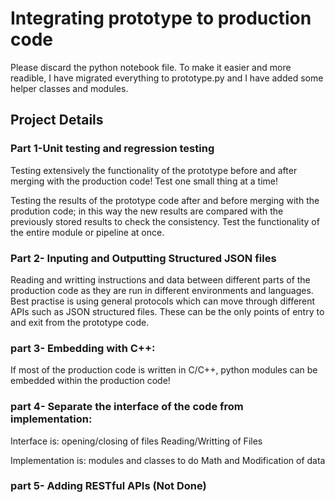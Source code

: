 # Integrating prototype to production code

Please discard the python notebook file. To make it easier and more readible, I have migrated everything to prototype.py and I have added some helper classes and modules.

## Project Details
### Part 1-Unit testing and regression testing
Testing extensively the functionality of the prototype before and after merging with the production code! Test one small thing at a time!

Testing the results of the prototype code after and before merging with the prodution code; in this way the new results are compared with the previously stored results to check the consistency. Test the functionality of the entire module or pipeline at once.

### Part 2- Inputing and Outputting Structured JSON files
Reading and writting instructions and data between different parts of the production code as they are run in different environments and languages. Best practise is using general protocols which can move through different APIs such as JSON structured files. These can be the only points of entry to and exit from the prototype code.

### part 3- Embedding with C++:
If most of the production code is written in C/C++, python modules can be embedded within the production code!

### part 4- Separate the interface of the code from implementation:
Interface is:
	  opening/closing of files
	  Reading/Writting of Files

Implementation is:
	  modules and classes to do Math and Modification of data

### part 5- Adding RESTful APIs (Not Done)

